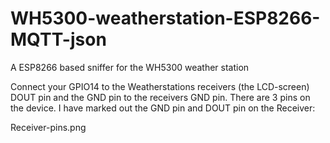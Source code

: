# WH5300-weatherstation-ESP8266-MQTT-json
A ESP8266 based sniffer for the WH5300 weather station

Connect your GPIO14 to the Weatherstations receivers (the LCD-screen) DOUT pin and the GND pin to the receivers GND pin.
There are 3 pins on the device. I have marked out the GND pin and DOUT pin on the Receiver:

Receiver-pins.png
